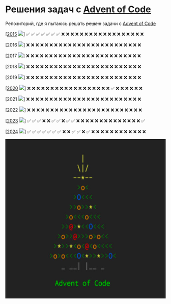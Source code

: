 # Решения задач с [Advent of Code](http://www.adventofcode.com)
Репозиторий, где я пытаюсь решать ~~решаю~~ задачи с [Advent of Code](http://www.adventofcode.com)


[[2015](2015) ![](https://geps.dev/progress/30)] :white_check_mark: :white_check_mark: :white_check_mark: 
:white_check_mark: :white_check_mark: :white_check_mark: :white_check_mark:
:x: :x: :x: :x: :x: :x: :x: :x: :x: :x: :x: :x: :x: :x: :x: :x: :x: :x:

[2016 ![](https://geps.dev/progress/0)] :x: :x: :x: :x: :x: :x: :x: :x: :x: :x: :x: :x: :x: :x: :x: :x: :x: :x: :x: 
:x: :x: :x: :x: :x: :x:

[2017 ![](https://geps.dev/progress/0)] :x: :x: :x: :x: :x: :x: :x: :x: :x: :x: :x: :x: :x: :x: :x: :x: :x: :x: :x:
:x: :x: :x: :x: :x: :x:

[2018 ![](https://geps.dev/progress/0)] :x: :x: :x: :x: :x: :x: :x: :x: :x: :x: :x: :x: :x: :x: :x: :x: :x: :x: :x:
:x: :x: :x: :x: :x: :x:

[2019 ![](https://geps.dev/progress/0)] :x: :x: :x: :x: :x: :x: :x: :x: :x: :x: :x: :x: :x: :x: :x: :x: :x: :x: :x:
:x: :x: :x: :x: :x: :x:

[[2020](2020) ![](https://geps.dev/progress/4)] :x: :x: :x: :x: :x: :x: :x: :x: :x: :x: :x: :x: :x: :x: :x: :x: :x: :x: 
:white_check_mark: :x: :x: :x: :x: :x: :x:

[2021 ![](https://geps.dev/progress/0)] :x: :x: :x: :x: :x: :x: :x: :x: :x: :x: :x: :x: :x: :x: :x: :x: :x: :x: :x:
:x: :x: :x: :x: :x: :x:

[2022 ![](https://geps.dev/progress/0)] :x: :x: :x: :x: :x: :x: :x: :x: :x: :x: :x: :x: :x: :x: :x: :x: :x: :x: :x:
:x: :x: :x: :x: :x: :x:

[[2023](2023) ![](https://geps.dev/progress/30)] :white_check_mark: :white_check_mark: :white_check_mark: :x: :x:
:white_check_mark: :white_check_mark: :x: :white_check_mark: :white_check_mark: :x: :x: :x: :x: :x: :x: :x: :x: :x:
:x: :x: :x: :x: :x: :white_check_mark:

[[2024](2024) ![](https://geps.dev/progress/40)] :white_check_mark: :white_check_mark: :white_check_mark: 
:white_check_mark: :white_check_mark: :white_check_mark: :white_check_mark: :x: :x: :white_check_mark: 
:white_check_mark: :x: :white_check_mark: :x: :x: :x: :x: :x: :x: :x: :x: :x: :x: :x: :x:

<img src="pic.jpg" width="10000" height="500">
